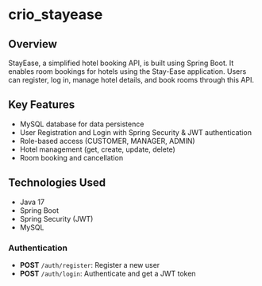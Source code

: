 # crio_stayease

## Overview
StayEase, a simplified hotel booking API, is built using Spring Boot. It enables room bookings for hotels using the Stay-Ease application. Users can register, log in, manage hotel details, and book rooms through this API.

## Key Features
- MySQL database for data persistence
- User Registration and Login with Spring Security & JWT authentication
- Role-based access (CUSTOMER, MANAGER, ADMIN)
- Hotel management (get, create, update, delete)
- Room booking and cancellation

## Technologies Used
- Java 17
- Spring Boot
- Spring Security (JWT)
- MySQL

### Authentication
- **POST** `/auth/register`: Register a new user
- **POST** `/auth/login`: Authenticate and get a JWT token